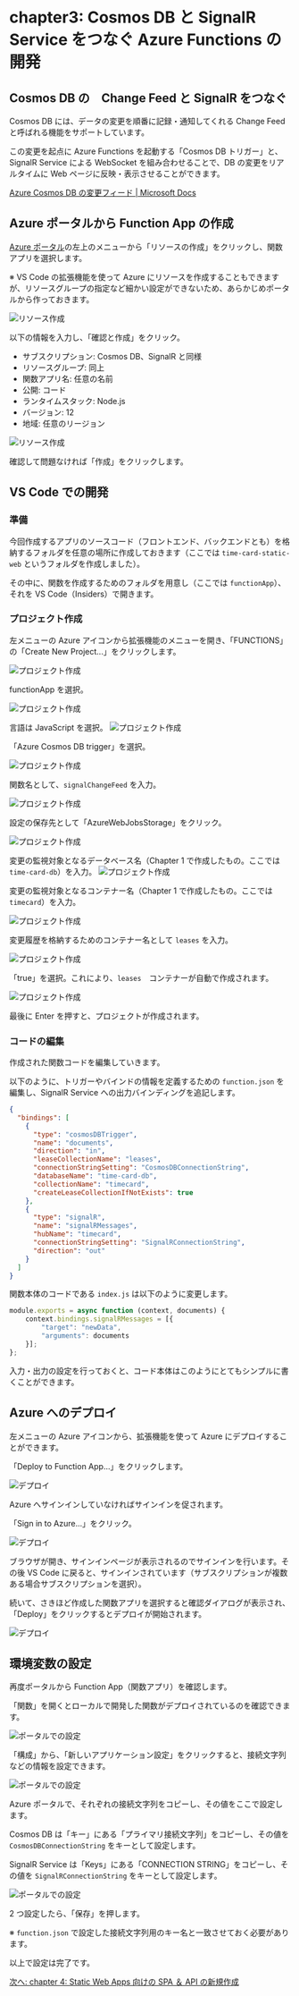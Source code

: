 # chapter3: Cosmos DB と SignalR Service をつなぐ Azure Functions の開発

## Cosmos DB の　Change Feed と SignalR をつなぐ
Cosmos DB には、データの変更を順番に記録・通知してくれる Change Feed と呼ばれる機能をサポートしています。

この変更を起点に Azure Functions を起動する「Cosmos DB トリガー」と、SignalR Service による WebSocket を組み合わせることで、DB の変更をリアルタイムに Web ページに反映・表示させることができます。

[Azure Cosmos DB の変更フィード | Microsoft Docs](https://docs.microsoft.com/ja-jp/azure/cosmos-db/change-feed)

## Azure ポータルから Function App の作成

[Azure ポータル](https://portal.azure.com/)の左上のメニューから「リソースの作成」をクリックし、関数アプリを選択します。

※ VS Code の拡張機能を使って Azure にリソースを作成することもできますが、リソースグループの指定など細かい設定ができないため、あらかじめポータルから作っておきます。

![リソース作成](../images/03-create-function-01.png)

以下の情報を入力し、「確認と作成」をクリック。

- サブスクリプション: Cosmos DB、SignalR と同様
- リソースグループ: 同上
- 関数アプリ名: 任意の名前
- 公開: コード
- ランタイムスタック: Node.js
- バージョン: 12
- 地域: 任意のリージョン

![リソース作成](../images/03-create-function-02.png)

確認して問題なければ「作成」をクリックします。

## VS Code での開発
### 準備
今回作成するアプリのソースコード（フロントエンド、バックエンドとも）を格納するフォルダを任意の場所に作成しておきます（ここでは `time-card-static-web` というフォルダを作成しました）。

その中に、関数を作成するためのフォルダを用意し（ここでは `functionApp`）、それを VS Code（Insiders）で開きます。

### プロジェクト作成
左メニューの Azure アイコンから拡張機能のメニューを開き、「FUNCTIONS」の「Create New Project...」をクリックします。

![プロジェクト作成](../images/03-create-project-01.png)

functionApp を選択。

![プロジェクト作成](../images/03-create-project-02.png)

言語は JavaScript を選択。
![プロジェクト作成](../images/03-create-project-03.png)

「Azure Cosmos DB trigger」を選択。

![プロジェクト作成](../images/03-create-project-04.png)

関数名として、`signalChangeFeed` を入力。

![プロジェクト作成](../images/03-create-project-05.png)

設定の保存先として「AzureWebJobsStorage」をクリック。

![プロジェクト作成](../images/03-create-project-06.png)

変更の監視対象となるデータベース名（Chapter 1 で作成したもの。ここでは `time-card-db`）を入力。
![プロジェクト作成](../images/03-create-project-07.png)

変更の監視対象となるコンテナー名（Chapter 1 で作成したもの。ここでは `timecard`）を入力。

![プロジェクト作成](../images/03-create-project-08.png)

変更履歴を格納するためのコンテナー名として `leases` を入力。

![プロジェクト作成](../images/03-create-project-09.png)

「true」を選択。これにより、`leases`　コンテナーが自動で作成されます。

![プロジェクト作成](../images/03-create-project-10.png)

最後に Enter を押すと、プロジェクトが作成されます。

### コードの編集

作成された関数コードを編集していきます。

以下のように、トリガーやバインドの情報を定義するための `function.json` を編集し、SignalR Service への出力バインディングを追記します。

```json
{
  "bindings": [
    {
      "type": "cosmosDBTrigger",
      "name": "documents",
      "direction": "in",
      "leaseCollectionName": "leases",
      "connectionStringSetting": "CosmosDBConnectionString",
      "databaseName": "time-card-db",
      "collectionName": "timecard",
      "createLeaseCollectionIfNotExists": true
    },
    {
      "type": "signalR",
      "name": "signalRMessages",
      "hubName": "timecard",
      "connectionStringSetting": "SignalRConnectionString",
      "direction": "out"
    }
  ]
}
```

関数本体のコードである `index.js` は以下のように変更します。

```js
module.exports = async function (context, documents) {
    context.bindings.signalRMessages = [{
        "target": "newData",
        "arguments": documents
    }];
};
```

入力・出力の設定を行っておくと、コード本体はこのようにとてもシンプルに書くことができます。


## Azure へのデプロイ
左メニューの Azure アイコンから、拡張機能を使って Azure にデプロイすることができます。

「Deploy to Function App...」をクリックします。

![デプロイ](../images/03-deploy-01.png)

Azure へサインインしていなければサインインを促されます。

「Sign in to Azure...」をクリック。

![デプロイ](../images/03-deploy-02.png)

ブラウザが開き、サインインページが表示されるのでサインインを行います。その後 VS Code に戻ると、サインインされています（サブスクリプションが複数ある場合サブスクリプションを選択）。

続いて、さきほど作成した関数アプリを選択すると確認ダイアログが表示され、「Deploy」をクリックするとデプロイが開始されます。

![デプロイ](../images/03-deploy-03.png)


## 環境変数の設定
再度ポータルから Function App（関数アプリ）を確認します。

「関数」を開くとローカルで開発した関数がデプロイされているのを確認できます。

![ポータルでの設定](../images/03-portal-setting-01.png)

「構成」から、「新しいアプリケーション設定」をクリックすると、接続文字列などの情報を設定できます。

![ポータルでの設定](../images/03-portal-setting-02.png)



Azure ポータルで、それぞれの接続文字列をコピーし、その値をここで設定します。

Cosmos DB は「キー」にある「プライマリ接続文字列」をコピーし、その値を `CosmosDBConnectionString` をキーとして設定します。

SignalR Service は「Keys」にある「CONNECTION STRING」をコピーし、その値を `SignalRConnectionString` をキーとして設定します。

![ポータルでの設定](../images/03-portal-setting-03.png)

2 つ設定したら、「保存」を押します。

※ `function.json` で設定した接続文字列用のキー名と一致させておく必要があります。


以上で設定は完了です。


[次へ: chapter 4: Static Web Apps 向けの SPA ＆ API の新規作成](chap4_spa_and_api_for_static_web_apps.md)
